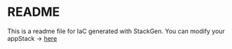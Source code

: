 # README
This is a readme file for IaC generated with StackGen.
You can modify your appStack -> [here](http://main.dev.stackgen.com/appstacks/75f402a9-b5ee-4bf3-930c-dba6496923c3)
